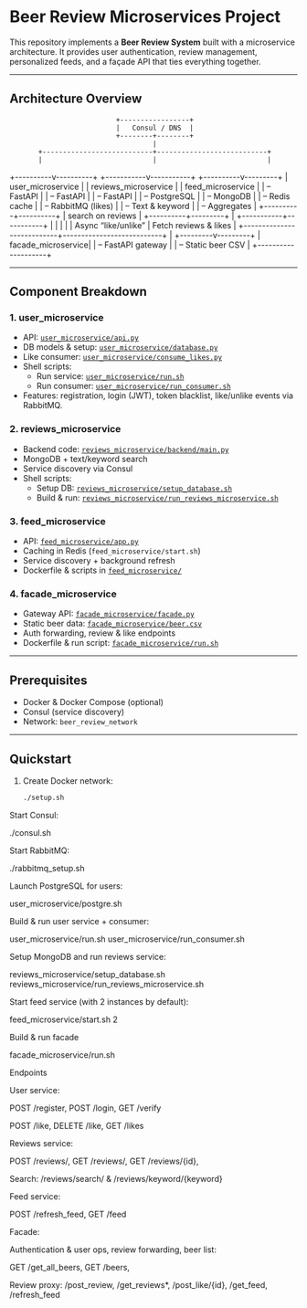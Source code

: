 # Beer Review Microservices Project

This repository implements a **Beer Review System** built with a microservice architecture. It provides user authentication, review management, personalized feeds, and a façade API that ties everything together.

---

## Architecture Overview

                              +-----------------+
                              |   Consul / DNS  |
                              +--------+--------+
                                       |
           +---------------------------+---------------------------+
           |                           |                           |
+----------v----------+    +-----------v-----------+    +----------v---------+
|  user_microservice  |    | reviews_microservice  |    |  feed_microservice |
|  – FastAPI          |    |  – FastAPI            |    |  – FastAPI         |
|  – PostgreSQL       |    |  – MongoDB            |    |  – Redis cache     |
|  – RabbitMQ (likes) |    |  – Text & keyword     |    |  – Aggregates      |
+----------+----------+    |    search on reviews  |    +----------+---------+
           |               +-----------+-----------+               |
           |                           |                           |
           |   Async “like/unlike”     |   Fetch reviews & likes   |
           +---------------------------+---------------------------+
                                       |
                             +---------v---------+
                             | facade_microservice|
                             |  – FastAPI gateway |
                             |  – Static beer CSV |
                             +--------------------+

---

## Component Breakdown

### 1. user_microservice  
- API: [`user_microservice/api.py`](user_microservice/api.py)  
- DB models & setup: [`user_microservice/database.py`](user_microservice/database.py)  
- Like consumer: [`user_microservice/consume_likes.py`](user_microservice/consume_likes.py)  
- Shell scripts:  
  - Run service: [`user_microservice/run.sh`](user_microservice/run.sh)  
  - Run consumer: [`user_microservice/run_consumer.sh`](user_microservice/run_consumer.sh)  
- Features: registration, login (JWT), token blacklist, like/unlike events via RabbitMQ.

### 2. reviews_microservice  
- Backend code: [`reviews_microservice/backend/main.py`](reviews_microservice/backend/main.py)  
- MongoDB + text/keyword search  
- Service discovery via Consul  
- Shell scripts:  
  - Setup DB: [`reviews_microservice/setup_database.sh`](reviews_microservice/setup_database.sh)  
  - Build & run: [`reviews_microservice/run_reviews_microservice.sh`](reviews_microservice/run_reviews_microservice.sh)

### 3. feed_microservice  
- API: [`feed_microservice/app.py`](feed_microservice/app.py)  
- Caching in Redis (`feed_microservice/start.sh`)  
- Service discovery + background refresh  
- Dockerfile & scripts in [`feed_microservice/`](feed_microservice/)

### 4. facade_microservice  
- Gateway API: [`facade_microservice/facade.py`](facade_microservice/facade.py)  
- Static beer data: [`facade_microservice/beer.csv`](facade_microservice/beer.csv)  
- Auth forwarding, review & like endpoints  
- Dockerfile & run script: [`facade_microservice/run.sh`](facade_microservice/run.sh)

---

## Prerequisites

- Docker & Docker Compose (optional)  
- Consul (service discovery)  
- Network: `beer_review_network`  

---

## Quickstart

1. Create Docker network:  
   ```bash
   ./setup.sh

Start Consul:

./consul.sh

Start RabbitMQ:

./rabbitmq_setup.sh

Launch PostgreSQL for users:

user_microservice/postgre.sh

Build & run user service + consumer:

user_microservice/run.sh
user_microservice/run_consumer.sh

Setup MongoDB and run reviews service:

reviews_microservice/setup_database.sh
reviews_microservice/run_reviews_microservice.sh

Start feed service (with 2 instances by default):

feed_microservice/start.sh 2

Build & run facade

facade_microservice/run.sh

Endpoints

User service:

POST /register, POST /login, GET /verify

POST /like, DELETE /like, GET /likes

Reviews service:

POST /reviews/, GET /reviews/, GET /reviews/{id},

Search: /reviews/search/ & /reviews/keyword/{keyword}

Feed service:

POST /refresh_feed, GET /feed

Facade:

Authentication & user ops, review forwarding, beer list: 

GET /get_all_beers, GET /beers,

Review proxy: /post_review, /get_reviews*, /post_like/{id}, /get_feed, /refresh_feed